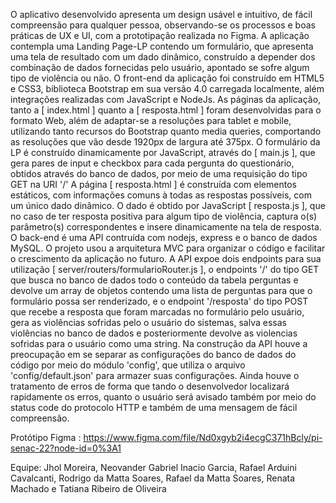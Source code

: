O aplicativo desenvolvido apresenta um design usável e intuitivo, de fácil compreensão para qualquer pessoa, observando-se os processos e boas práticas de UX e UI, com a prototipação realizada no Figma. A aplicação contempla uma Landing Page-LP contendo um formulário, que apresenta uma tela de resultado com um dado dinâmico, construído a depender dos combinação de dados fornecidas pelo usuário, apontado se sofre algum tipo de violência ou não. O front-end da aplicação foi construído em HTML5 e CSS3, biblioteca Bootstrap em sua versão 4.0 carregada localmente, além integrações realizadas com JavaScript e NodeJs. As páginas da aplicação, tanto a [ index.html ] quanto a [ resposta.html ] foram desenvolvidas para o formato Web, além de adaptar-se a resoluções para tablet e mobile, utilizando tanto recursos do Bootstrap quanto media queries, comportando as resoluções que vão desde 1920px de largura até 375px. O formulário da LP é construído dinamicamente por JavaScript, através do [ main.js ], que gera pares de input e checkbox para cada pergunta do questionário, obtidos através do banco de dados, por meio de uma requisição do tipo GET na URI '/' A página [ resposta.html ] é construída com elementos estáticos, com informações comuns à todas as respostas possíveis, com um único dado dinâmico. O dado é obtido por JavaScript [ resposta.js ], que no caso de ter resposta positiva para algum tipo de violência, captura o(s) parâmetro(s) correspondentes e insere dinamicamente na tela de resposta. O back-end é uma API contruída com nodejs, express e o banco de dados MySQL. O projeto usou a arquitetura MVC para organizar o código e facilitar o crescimento da aplicação no futuro. A API expoe dois endpoints para sua utilização [ server/routers/formularioRouter.js ], o endpoints '/' do tipo GET que busca no banco de dados todo o conteúdo da tabela perguntas e devolve um array de objetos contendo uma lista de perguntas para que o formulário possa ser renderizado, e o endpoint '/resposta' do tipo POST que recebe a resposta que foram marcadas no formulário pelo usuário, gera as violências sofridas pelo o usuário do sistemas, salva essas violências no banco de dados e posteriormente devolve as violencias sofridas para o usuário como uma string. Na construção da API houve a preocupação em se separar as configurações do banco de dados do código por meio do módulo 'config', que utiliza o arquivo 'config/default.json' para armazer suas configurações. Ainda houve o tratamento de erros de forma que tando o desenvolvedor localizará rapidamente os erros, quanto o usuário será avisado também por meio do status code do protocolo HTTP e também de uma mensagem de fácil compreensão.

Protótipo Figma : https://www.figma.com/file/Nd0xgyb2i4ecgC371hBcly/pi-senac-22?node-id=0%3A1

Equipe: Jhol Moreira, Neovander Gabriel Inacio Garcia, Rafael Arduini Cavalcanti, Rodrigo da Matta Soares, Rafael da Matta Soares, Renata Machado e Tatiana Ribeiro de Oliveira


